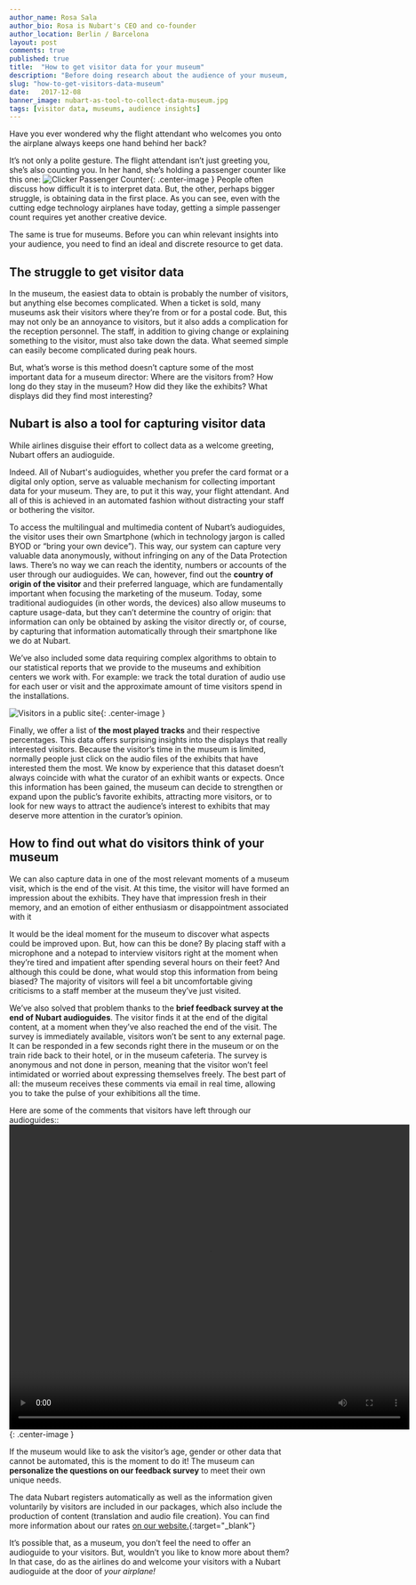 ```yaml
---
author_name: Rosa Sala
author_bio: Rosa is Nubart's CEO and co-founder
author_location: Berlin / Barcelona
layout: post
comments: true
published: true
title:  "How to get visitor data for your museum"
description: "Before doing research about the audience of your museum, you need to collect data first. This may not be as easy as it sounds."
slug: "how-to-get-visitors-data-museum"
date:   2017-12-08
banner_image: nubart-as-tool-to-collect-data-museum.jpg
tags: [visitor data, museums, audience insights]
---
```


Have you ever wondered why the flight attendant who welcomes you onto the airplane always keeps one hand behind her back? 

It’s not only a polite gesture. The flight attendant isn’t just greeting you, she’s also counting you. In her hand, she’s holding a passenger counter like this one:
![Clicker Passenger Counter]({{site.baseurl}}/images/posts/passanger-counter.jpg){: .center-image }
People often discuss how difficult it is to interpret data. But, the other, perhaps bigger struggle, is obtaining data in the first place. As you can see, even with the cutting edge technology airplanes have today, getting a simple passenger count requires yet another creative device. 

The same is true for museums. Before you can whin relevant insights into your audience, you need to find an ideal and discrete resource to get data. 

<!--more-->

## The struggle to get visitor data

In the museum, the easiest data to obtain is probably the number of visitors, but anything else becomes complicated. When a ticket is sold, many museums ask their visitors where they’re from or for a postal code. But, this may not only be an annoyance to visitors, but it also adds a complication for the reception personnel. The staff, in addition to giving change or explaining something to the visitor, must also take down the data. What seemed simple can easily become complicated during peak hours.

But, what’s worse is this method doesn’t capture some of the most important data for a museum director: Where are the visitors from? How long do they stay in the museum? How did they like the exhibits? What displays did they find most interesting?

## Nubart is also a tool for capturing visitor data
While airlines disguise their effort to collect data as a welcome greeting, Nubart offers an audioguide.

Indeed. All of Nubart's audioguides, whether you prefer the card format or a digital only option, serve as valuable mechanism for collecting important data for your museum. They are, to put it this way, your flight attendant. And all of this is achieved in an automated fashion without distracting your staff or bothering the visitor. 

To access the multilingual and multimedia content of Nubart’s audioguides, the visitor uses their own Smartphone (which in technology jargon is called BYOD or “bring your own device”). This way, our system can capture very valuable data anonymously, without infringing on any of the Data Protection laws. There’s no way we can reach the identity, numbers or accounts of the user through our audioguides. We can, however, find out the **country of origin of the visitor** and their preferred language, which are fundamentally important when focusing the marketing of the museum. Today, some traditional audioguides (in other words, the devices) also allow museums to capture usage-data, but they can’t determine the country of origin: that information can only be obtained by asking the visitor directly or, of course, by capturing that information automatically through their smartphone like we do at Nubart.

We’ve also included some data requiring complex algorithms to obtain to our statistical reports that we provide to the museums and exhibition centers we work with. For example: we track the total duration of audio use for each user or visit and the approximate amount of time visitors spend in the installations.

![Visitors in a public site]({{site.baseurl}}/images/posts/visitors-people.jpg){: .center-image }

Finally, we offer a list of **the most played tracks** and their respective percentages. This data offers surprising insights into the displays that really interested visitors. Because the visitor’s time in the museum is limited, normally people just click on the audio files of the exhibits that have interested them the most. We know by experience that this dataset doesn’t always coincide with what the curator of an exhibit wants or expects. Once this information has been gained, the museum can decide to strengthen or expand upon the public’s favorite exhibits, attracting more visitors, or to look for new ways to attract the audience’s interest to exhibits that may deserve more attention in the curator’s opinion.

## How to find out what do visitors think of your museum

We can also capture data in one of the most relevant moments of a museum visit, which is the end of the visit. At this time, the visitor will have formed an impression about the exhibits. They have that impression fresh in their memory, and an emotion of either enthusiasm or disappointment associated with it

It would be the ideal moment for the museum to discover what aspects could be improved upon. But, how can this be done? By placing staff with a microphone and a notepad to interview visitors right at the moment when they’re tired and impatient after spending several hours on their feet? And although this could be done, what would stop this information from being biased? The majority of visitors will feel a bit uncomfortable giving criticisms to a staff member at the museum they’ve just visited.

 We’ve also solved that problem thanks to the **brief feedback survey at the end of Nubart audioguides**. The visitor finds it at the end of the digital content, at a moment when they’ve also reached the end of the visit. The survey is immediately available, visitors won’t be sent to any external page. It can be responded in a few seconds right there in the museum or on the train ride back to their hotel, or in the museum cafeteria. The survey is anonymous and not done in person, meaning that the visitor won’t feel intimidated or worried about expressing themselves freely. The best part of all: the museum receives these comments via email in real time, allowing you to take the pulse of your exhibitions all the time.
 
 Here are some of the comments that visitors have left through our audioguides::
<video width="720" height="548" autoplay loop>
  <source src="{{site.baseurl}}/images/posts/comments-by-museum-visitors-nubart.mp4" type="video/mp4">
Your browser does not allow to show this video.
</video>{: .center-image }


If the museum would like to ask the visitor’s age, gender or other data that cannot be automated, this is the moment to do it! The museum can **personalize the questions on our feedback survey** to meet their own unique needs. 

The data Nubart registers automatically as well as the information given voluntarily by visitors are included in our packages, which also include the production of content (translation and audio file creation). You can find more information about our rates [on our website.](http://www.nubart.eu/#pricing){:target="_blank"} 

It’s possible that, as a museum, you don’t feel the need to offer an audioguide to your visitors. But, wouldn’t you like to know more about them? In that case, do as the airlines do and welcome your visitors with a Nubart audioguide at the door of *your airplane!*

